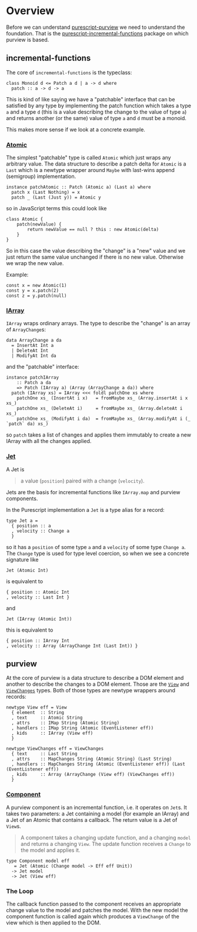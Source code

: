 # Overview

Before we can understand [purescript-purview](https://github.com/paf31/purescript-purview) we need to understand the foundation. That is the [purescript-incremental-functions](https://github.com/paf31/purescript-incremental-functions) package on which purview is based.

## incremental-functions

The core of `incremental-functions` is the typeclass:

```
class Monoid d <= Patch a d | a -> d where
  patch :: a -> d -> a
```

This is kind of like saying we have a "patchable" interface that can be satisfied by any type by implementing the patch function which takes a type `a` and a type `d` (this is a value describing the change to the value of type `a`) and returns another (or the same) value of type `a` and `d` must be a monoid.

This makes more sense if we look at a concrete example.

### [Atomic](https://github.com/paf31/purescript-incremental-functions/blob/master/src/Data/Incremental/Eq.purs#L19)

The simplest "patchable" type is called `Atomic` which just wraps any arbitrary value. The data structure to describe a patch delta for `Atomic` is a `Last` which is a newtype wrapper around `Maybe` with last-wins append (semigroup) implementation.

```
instance patchAtomic :: Patch (Atomic a) (Last a) where
  patch x (Last Nothing) = x
  patch _ (Last (Just y)) = Atomic y
```

so in JavaScript terms this could look like

```
class Atomic {
    patch(newValue) {
        return newValue == null ? this : new Atomic(delta)
    }
}
```

So in this case the value describing the "change" is a "new" value and we just return the same value unchanged if there is no new value. Otherwise we wrap the new value.

Example:

```
const x = new Atomic(1)
const y = x.patch(2)
const z = y.patch(null)
```

### [IArray](https://github.com/paf31/purescript-incremental-functions/blob/master/src/Data/Incremental/Array.purs)

`IArray` wraps ordinary arrays. The type to describe the "change" is an array of `ArrayChange`s:

```
data ArrayChange a da
  = InsertAt Int a
  | DeleteAt Int
  | ModifyAt Int da
```

and the "patchable" interface:

```
instance patchIArray
    :: Patch a da
    => Patch (IArray a) (Array (ArrayChange a da)) where
  patch (IArray xs) = IArray <<< foldl patchOne xs where
    patchOne xs_ (InsertAt i x)   = fromMaybe xs_ (Array.insertAt i x xs_)
    patchOne xs_ (DeleteAt i)     = fromMaybe xs_ (Array.deleteAt i xs_)
    patchOne xs_ (ModifyAt i da)  = fromMaybe xs_ (Array.modifyAt i (_ `patch` da) xs_)
```

so `patch` takes a list of changes and applies them immutably to create a new IArray with all the changes applied.

### [Jet](https://github.com/paf31/purescript-incremental-functions/blob/096930c94bdaede2a6fb83669065ccf7bc042f7e/src/Data/Incremental.purs#L72)

A Jet is

> a value (`position`) paired with a change (`velocity`).

Jets are the basis for incremental functions like `IArray.map` and purview components.

In the Purescript implementation a `Jet` is a type alias for a record:

```
type Jet a =
  { position :: a
  , velocity :: Change a
  }
```

so it has a `position` of some type `a` and a `velocity` of some type `Change a`.
The `Change` type is used for type level coercion, so when we see a concrete signature like

```
Jet (Atomic Int)
```

is equivalent to

```
{ position :: Atomic Int
, velocity :: Last Int }
```

and

```
Jet (IArray (Atomic Int))
```

this is equivalent to

```
{ position :: IArray Int
, velocity :: Array (ArrayChange Int (Last Int)) }
```

## purview

At the core of purview is a data structure to describe a DOM element and another to describe the changes to a DOM element. Those are the [`View`](<(https://github.com/paf31/purescript-purview/blob/7031081163f0bd6c131099b8bbcfc38af51579d5/src/Purview.purs#L48)>) and [`ViewChanges`](<(https://github.com/paf31/purescript-purview/blob/7031081163f0bd6c131099b8bbcfc38af51579d5/src/Purview.purs#L59)>) types.
Both of those types are newtype wrappers around records:

```
newtype View eff = View
  { element  :: String
  , text     :: Atomic String
  , attrs    :: IMap String (Atomic String)
  , handlers :: IMap String (Atomic (EventListener eff))
  , kids     :: IArray (View eff)
  }

newtype ViewChanges eff = ViewChanges
  { text     :: Last String
  , attrs    :: MapChanges String (Atomic String) (Last String)
  , handlers :: MapChanges String (Atomic (EventListener eff)) (Last (EventListener eff))
  , kids     :: Array (ArrayChange (View eff) (ViewChanges eff))
  }
```

### [Component](https://github.com/paf31/purescript-purview/blob/7031081163f0bd6c131099b8bbcfc38af51579d5/src/Purview.purs#L238)

A purview component is an incremental function, i.e. it operates on `Jet`s.
It takes two parameters: a Jet containing a model (for example an IArray) and a Jet of an Atomic that contains a callback.
The return value is a Jet of `View`s.

> A component takes a changing update function, and a changing `model`
> and returns a changing `View`. The update function receives a `Change` to
> the model and applies it.

```
type Component model eff
   = Jet (Atomic (Change model -> Eff eff Unit))
  -> Jet model
  -> Jet (View eff)
```

### The Loop

The callback function passed to the component receives an appropriate change value to the model and patches the model.
With the new model the component function is called again which produces a `ViewChange` of the view which is then applied to the DOM.
